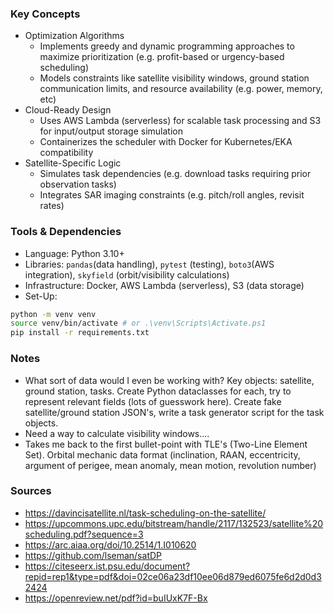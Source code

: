 ### Key Concepts
* Optimization Algorithms
    - Implements greedy and dynamic programming approaches to maximize prioritization (e.g. profit-based or urgency-based scheduling)
    - Models constraints like satellite visibility windows, ground station communication limits, and resource availability (e.g. power, memory, etc)
* Cloud-Ready Design
    - Uses AWS Lambda (serverless) for scalable task processing and S3 for input/output storage simulation
    - Containerizes the scheduler with Docker for Kubernetes/EKA compatibility
* Satellite-Specific Logic
    - Simulates task dependencies (e.g. download tasks requiring prior observation tasks)
    - Integrates SAR imaging constraints (e.g. pitch/roll angles, revisit rates)

### Tools & Dependencies
* Language: Python 3.10+
* Libraries: ```pandas```(data handling), ```pytest``` (testing), ```boto3```(AWS integration), ```skyfield``` (orbit/visibility calculations)
* Infrastructure: Docker, AWS Lambda (serverless), S3 (data storage)
* Set-Up:
```bash
python -m venv venv
source venv/bin/activate # or .\venv\Scripts\Activate.ps1
pip install -r requirements.txt
```

### Notes
* What sort of data would I even be working with? Key objects: satellite, ground station, tasks. Create Python dataclasses for each, try to represent relevant fields (lots of guesswork here). Create fake satellite/ground station JSON's, write a  task generator script for the task objects.
* Need a way to calculate visibility windows....
* Takes me back to the first bullet-point with TLE's (Two-Line Element Set). Orbital mechanic data format (inclination, RAAN, eccentricity, argument of perigee, mean anomaly, mean motion, revolution number)

### Sources
* https://davincisatellite.nl/task-scheduling-on-the-satellite/
* https://upcommons.upc.edu/bitstream/handle/2117/132523/satellite%20scheduling.pdf?sequence=3
* https://arc.aiaa.org/doi/10.2514/1.I010620
* https://github.com/lseman/satDP
* https://citeseerx.ist.psu.edu/document?repid=rep1&type=pdf&doi=02ce06a23df10ee06d879ed6075fe6d2d0d32424
* https://openreview.net/pdf?id=buIUxK7F-Bx
